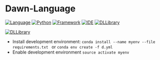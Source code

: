 # Dawn-Language


[![Language](https://img.shields.io/static/v1.svg?label=Language&message=Python&color=informational&logo=Python)]([https://travis-ci.com/username/projectname](https://github.com/heiseish/MessagingRestServer))
[![Python](https://img.shields.io/static/v1.svg?label=Python&message=3.6.0&color=success)]([https://travis-ci.com/username/projectname](https://github.com/heiseish/MessagingRestServer))
[![Framework](https://img.shields.io/static/v1.svg?label=Framework&message=Anaconda&color=blueviolet&logo=Conda-Forge)]([https://travis-ci.com/username/projectname](https://github.com/heiseish/MessagingRestServer))
[![IDE](https://img.shields.io/static/v1.svg?label=IDE&message=VSCode&color=blueviolet&logo=Visual-Studio-Code)]([https://travis-ci.com/username/projectname](https://github.com/heiseish/MessagingRestServer))
[![DLLibrary](https://img.shields.io/static/v1.svg?label=DL%20Library&message=Pytorch&color=yellowgreen&logo=Facebook)]([https://travis-ci.com/username/projectname](https://github.com/heiseish/MessagingRestServer))

[![DLLibrary](https://img.shields.io/static/v1.svg?label=DL%20Library&message=Tensorflow&color=yellowgreen&logo=Google)]([https://travis-ci.com/username/projectname](https://github.com/heiseish/MessagingRestServer))

- Install development environment: `conda install --name myenv --file requirements.txt `
or `conda env create -f d.yml`
- Enable development environment `source activate myenv`